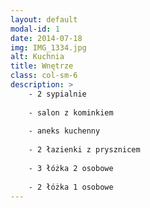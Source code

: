 ```yaml
---
layout: default
modal-id: 1
date: 2014-07-18
img: IMG_1334.jpg
alt: Kuchnia
title: Wnętrze
class: col-sm-6
description: >
    - 2 sypialnie
    
    - salon z kominkiem
    
    - aneks kuchenny
    
    - 2 łazienki z prysznicem
    
    - 3 łóżka 2 osobowe
    
    - 2 łóżka 1 osobowe
---
```

